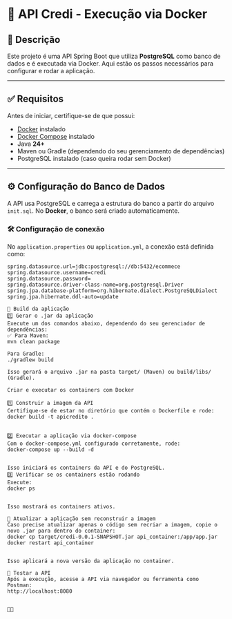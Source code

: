 # 🚀 API Credi - Execução via Docker

## 📌 **Descrição**
Este projeto é uma API Spring Boot que utiliza **PostgreSQL** como banco de dados e é executada via Docker. Aqui estão os passos necessários para configurar e rodar a aplicação.

---

## ✅ **Requisitos**
Antes de iniciar, certifique-se de que possui:
- [Docker](https://www.docker.com/get-started) instalado
- [Docker Compose](https://docs.docker.com/compose/install/) instalado
- Java **24+**
- Maven ou Gradle (dependendo do seu gerenciamento de dependências)
- PostgreSQL instalado (caso queira rodar sem Docker)

---

## ⚙ **Configuração do Banco de Dados**
A API usa PostgreSQL e carrega a estrutura do banco a partir do arquivo `init.sql`. No **Docker**, o banco será criado automaticamente.

### 🛠 **Configuração de conexão**
No `application.properties` ou `application.yml`, a conexão está definida como:
```properties
spring.datasource.url=jdbc:postgresql://db:5432/ecommece
spring.datasource.username=credi
spring.datasource.password=
spring.datasource.driver-class-name=org.postgresql.Driver
spring.jpa.database-platform=org.hibernate.dialect.PostgreSQLDialect
spring.jpa.hibernate.ddl-auto=update

🔨 Build da aplicação
1️⃣ Gerar o .jar da aplicação
Execute um dos comandos abaixo, dependendo do seu gerenciador de dependências:
✅ Para Maven:
mvn clean package

Para Gradle:
./gradlew build

Isso gerará o arquivo .jar na pasta target/ (Maven) ou build/libs/ (Gradle).

Criar e executar os containers com Docker

1️⃣ Construir a imagem da API
Certifique-se de estar no diretório que contém o Dockerfile e rode:
docker build -t apicredito .


2️⃣ Executar a aplicação via docker-compose
Com o docker-compose.yml configurado corretamente, rode:
docker-compose up --build -d


Isso iniciará os containers da API e do PostgreSQL.
3️⃣ Verificar se os containers estão rodando
Execute:
docker ps


Isso mostrará os containers ativos.

🔄 Atualizar a aplicação sem reconstruir a imagem
Caso precise atualizar apenas o código sem recriar a imagem, copie o novo .jar para dentro do container:
docker cp target/credi-0.0.1-SNAPSHOT.jar api_container:/app/app.jar
docker restart api_container


Isso aplicará a nova versão da aplicação no container.

🎯 Testar a API
Após a execução, acesse a API via navegador ou ferramenta como Postman:
http://localhost:8080





